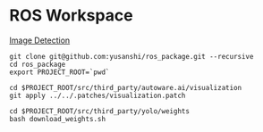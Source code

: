 # ROS Workspace

[Image Detection](./src/image_detection)

```
git clone git@github.com:yusanshi/ros_package.git --recursive
cd ros_package
export PROJECT_ROOT=`pwd`

cd $PROJECT_ROOT/src/third_party/autoware.ai/visualization
git apply ../../.patches/visualization.patch

cd $PROJECT_ROOT/src/third_party/yolo/weights
bash download_weights.sh
```